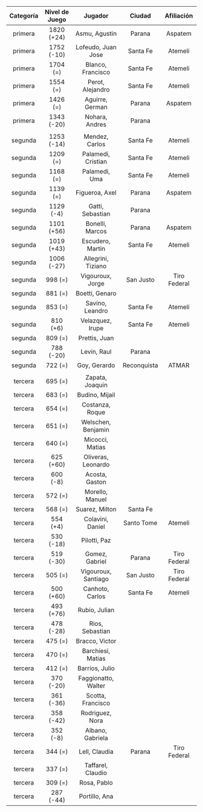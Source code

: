 |  Categoría  |  Nivel de Juego  |       Jugador       |   Ciudad    |  Afiliación  |
|:-----------:|:----------------:|:-------------------:|:-----------:|:------------:|
|   primera   |    1820 (+24)    |    Asmu, Agustin    |   Parana    |   Aspatem    |
|   primera   |    1752 (-10)    | Lofeudo, Juan Jose  |  Santa Fe   |   Atemeli    |
|   primera   |     1704 (=)     |  Blanco, Francisco  |  Santa Fe   |   Atemeli    |
|   primera   |     1554 (=)     |  Perot, Alejandro   |  Santa Fe   |   Atemeli    |
|   primera   |     1426 (=)     |   Aguirre, German   |   Parana    |   Aspatem    |
|   primera   |    1343 (-20)    |   Nohara, Andres    |   Parana    |              |
|             |                  |                     |             |              |
|   segunda   |    1253 (-14)    |   Mendez, Carlos    |  Santa Fe   |   Atemeli    |
|   segunda   |     1209 (=)     | Palamedi, Cristian  |  Santa Fe   |   Atemeli    |
|   segunda   |     1168 (=)     |    Palamedi, Uma    |  Santa Fe   |   Atemeli    |
|   segunda   |     1139 (=)     |   Figueroa, Axel    |   Parana    |   Aspatem    |
|   segunda   |    1129 (-4)     |  Gatti, Sebastian   |   Parana    |              |
|   segunda   |    1101 (+56)    |   Bonelli, Marcos   |   Parana    |   Aspatem    |
|   segunda   |    1019 (+43)    |  Escudero, Martin   |  Santa Fe   |   Atemeli    |
|   segunda   |    1006 (-27)    | Allegrini, Tiziano  |             |              |
|   segunda   |     998 (=)      |  Vigouroux, Jorge   |  San Justo  | Tiro Federal |
|   segunda   |     881 (=)      |   Boetti, Genaro    |             |              |
|   segunda   |     853 (=)      |   Savino, Leandro   |  Santa Fe   |   Atemeli    |
|   segunda   |     810 (+6)     |  Velazquez, Irupe   |  Santa Fe   |   Atemeli    |
|   segunda   |     809 (=)      |    Prettis, Juan    |             |              |
|   segunda   |    788 (-20)     |     Levin, Raul     |   Parana    |              |
|   segunda   |     722 (=)      |    Goy, Gerardo     | Reconquista |    ATMAR     |
|             |                  |                     |             |              |
|   tercera   |     695 (=)      |   Zapata, Joaquin   |             |              |
|   tercera   |     683 (=)      |   Budino, Mijail    |             |              |
|   tercera   |     654 (=)      |   Costanza, Roque   |             |              |
|   tercera   |     651 (=)      | Welschen, Benjamin  |             |              |
|   tercera   |     640 (=)      |   Micocci, Matias   |             |              |
|   tercera   |    625 (+60)     | Oliveras, Leonardo  |             |              |
|   tercera   |     600 (-8)     |   Acosta, Gaston    |             |              |
|   tercera   |     572 (=)      |   Morello, Manuel   |             |              |
|   tercera   |     568 (=)      |   Suarez, Milton    |  Santa Fe   |              |
|   tercera   |     554 (+4)     |  Colavini, Daniel   | Santo Tome  |   Atemeli    |
|   tercera   |    530 (-18)     |    Pilotti, Paz     |             |              |
|   tercera   |    519 (-30)     |   Gomez, Gabriel    |   Parana    | Tiro Federal |
|   tercera   |     505 (=)      | Vigouroux, Santiago |  San Justo  | Tiro Federal |
|   tercera   |    500 (+60)     |   Canhoto, Carlos   |  Santa Fe   |   Atemeli    |
|   tercera   |    493 (+76)     |    Rubio, Julian    |             |              |
|   tercera   |    478 (-28)     |   Rios, Sebastian   |             |              |
|   tercera   |     475 (=)      |   Bracco, Victor    |             |              |
|   tercera   |     470 (=)      |  Barchiesi, Matias  |             |              |
|   tercera   |     412 (=)      |   Barrios, Julio    |             |              |
|   tercera   |    370 (-20)     | Faggionatto, Walter |             |              |
|   tercera   |    361 (-36)     |  Scotta, Francisco  |             |              |
|   tercera   |    358 (-42)     |   Rodriguez, Nora   |             |              |
|   tercera   |     352 (-8)     |  Albano, Gabriela   |             |              |
|   tercera   |     344 (=)      |    Lell, Claudia    |   Parana    | Tiro Federal |
|   tercera   |     337 (=)      |  Taffarel, Claudio  |             |              |
|   tercera   |     309 (=)      |     Rosa, Pablo     |             |              |
|   tercera   |    287 (-44)     |    Portillo, Ana    |             |              |